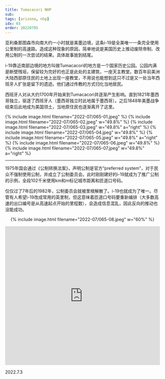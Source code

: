 ```yaml
---
title: Tumacacori NHP
sub: 
tags: [arizona, nhp]
idx: 65
order: 20220795
---
```


亚利桑那图森市向南大约一小时就是美墨边境，这条i-19是全美唯一一条完全使用公里制的高速路。造成这种现象的原因，简单地说是美国历史上推动废除帝制、改用公制的一次尝试的结果。具体故事放到结尾。

i-19靠近南部边境的地方叫做Tumacacori的地方是一个国家历史公园。公园内满是断壁残垣，保留较为完好的也正是此处的主建筑，一座天主教堂。数百年前美洲大陆西部原住民的土地上出现一座教堂，不用说也能想到这只不过是又一处当年西班牙人扩张是留下的遗迹。他们通过传教的方式归化当地居民。

西班牙人对从大约1700年开始来到Tumacacori并逐渐产生影响。直到1821年墨西哥独立，驱逐了西班牙人（墨西哥独立时此地属于墨西哥）。之后1848年美墨战争结束后此地成为美国领土，当地原住民也逐渐离开了这里。

{% include image.html filename="2022-07/065-01.jpeg" %}
{% include image.html filename="2022-07/065-02.jpeg" w="49.8%" %}
{% include image.html filename="2022-07/065-03.jpeg" w="49.8%" a="right" %}
{% include image.html filename="2022-07/065-04.jpeg" w="49.8%" %}
{% include image.html filename="2022-07/065-05.jpeg" w="49.8%" a="right" %}
{% include image.html filename="2022-07/065-06.jpeg" w="49.8%" %}
{% include image.html filename="2022-07/065-07.jpeg" w="49.8%" a="right" %}

---

1975年国会通过《公制转换法案》，声明公制是官方“preferred system”，对于民众不强制使用公制，并成立了公制委员会。此时刚刚建好的i-19就成为了推广公制的示例，全段102千米使用km和m标记城市距离和匝道口号码。

仅仅过了7年后的1982年，公制委员会就被里根解散了。i-19也就成为了唯一。尽管有人希望i-19改成常用的英里制，但这意味着匝道口号码要重新编排（大多数高速的出口编号是从高速起点开始的里程数），会造成信息混乱，因此反向的推动也没能成功。

<p style="text-align: center">
{% include image.html filename="2022-07/065-08.jpeg" w="60%" %}
</p>

<iframe src="https://www.google.com/maps/embed?pb=!1m14!1m8!1m3!1d1740405.385005182!2d-111.0504428!3d31.5727602!3m2!1i1024!2i768!4f13.1!3m3!1m2!1s0x86d6a0d75a4fc273%3A0x35bbc54325dc5d4d!2sTumacacori%20National%20Historical%20Park!5e0!3m2!1sen!2sus!4v1662832682017!5m2!1sen!2sus" width="100%" height="450" style="border:0;" allowfullscreen="" loading="lazy" referrerpolicy="no-referrer-when-downgrade"></iframe>

2022.7.3
